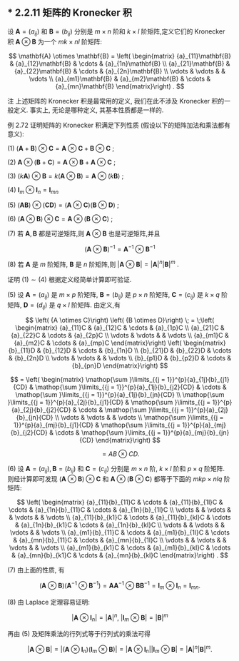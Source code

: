 ## * 2.2.11 矩阵的 Kronecker 积

设 $\mathbf{A} = \left( {a}_{ij}\right)$ 和 $\mathbf{B} = \left( {b}_{ij}\right)$ 分别是 $m \times n$ 阶和 $k \times l$ 阶矩阵,定义它们的 Kronecker 积 $\mathbf{A} \otimes \mathbf{B}$ 为一个 ${mk} \times {nl}$ 阶矩阵:

$$
\mathbf{A} \otimes \mathbf{B} = \left( \begin{matrix} {a}_{11}\mathbf{B} & {a}_{12}\mathbf{B} & \cdots & {a}_{1n}\mathbf{B} \\ {a}_{21}\mathbf{B} & {a}_{22}\mathbf{B} & \cdots & {a}_{2n}\mathbf{B} \\ \vdots & \vdots & & \vdots \\ {a}_{m1}\mathbf{B} & {a}_{m2}\mathbf{B} & \cdots & {a}_{mn}\mathbf{B} \end{matrix}\right) .
$$

注 上述矩阵的 Kronecker 积是最常用的定义, 我们在此不涉及 Kronecker 积的一般定义. 事实上, 无论是哪种定义, 其基本性质都是一样的.

例 2.72 证明矩阵的 Kronecker 积满足下列性质 (假设以下的矩阵加法和乘法都有意义):

(1) $\left( {\mathbf{A} + \mathbf{B}}\right) \otimes \mathbf{C} = \mathbf{A} \otimes \mathbf{C} + \mathbf{B} \otimes \mathbf{C}$ ;

(2) $\mathbf{A} \otimes \left( {\mathbf{B} + \mathbf{C}}\right) = \mathbf{A} \otimes \mathbf{B} + \mathbf{A} \otimes \mathbf{C}$ ;

(3) $\left( {k\mathbf{A}}\right) \otimes \mathbf{B} = k\left( {\mathbf{A} \otimes \mathbf{B}}\right) = \mathbf{A} \otimes \left( {k\mathbf{B}}\right)$ ;

(4) ${\mathbf{I}}_{m} \otimes {\mathbf{I}}_{n} = {\mathbf{I}}_{mn}$

(5) $\left( \mathbf{{AB}}\right) \otimes \left( \mathbf{{CD}}\right) = \left( {\mathbf{A} \otimes \mathbf{C}}\right) \left( {\mathbf{B} \otimes \mathbf{D}}\right)$ ;

(6) $\left( {\mathbf{A} \otimes \mathbf{B}}\right) \otimes \mathbf{C} = \mathbf{A} \otimes \left( {\mathbf{B} \otimes \mathbf{C}}\right)$ ;

(7) 若 $\mathbf{A},\mathbf{B}$ 都是可逆矩阵,则 $\mathbf{A} \otimes \mathbf{B}$ 也是可逆矩阵,并且

$$
{\left( \mathbf{A} \otimes \mathbf{B}\right) }^{-1} = {\mathbf{A}}^{-1} \otimes {\mathbf{B}}^{-1}
$$

(8) 若 $\mathbf{A}$ 是 $m$ 阶矩阵, $\mathbf{B}$ 是 $n$ 阶矩阵,则 $\left| {\mathbf{A} \otimes \mathbf{B}}\right| = {\left| \mathbf{A}\right| }^{n}{\left| \mathbf{B}\right| }^{m}$ .

证明 $\left( 1\right) \sim \left( 4\right)$ 根据定义经简单计算即可验证.

(5) 设 $\mathbf{A} = \left( {a}_{ij}\right)$ 是 $m \times p$ 阶矩阵, $\mathbf{B} = \left( {b}_{ij}\right)$ 是 $p \times n$ 阶矩阵, $\mathbf{C} = \left( {c}_{ij}\right)$ 是 $k \times q$ 阶矩阵, $\mathbf{D} = \left( {d}_{ij}\right)$ 是 $q \times l$ 阶矩阵. 由定义,有

$$
\left( {A \otimes C}\right) \left( {B \otimes D}\right) \; = \;\left( \begin{matrix} {a}_{11}C & {a}_{12}C & \cdots & {a}_{1p}C \\ {a}_{21}C & {a}_{22}C & \cdots & {a}_{2p}C \\ \vdots & \vdots & & \vdots \\ {a}_{m1}C & {a}_{m2}C & \cdots & {a}_{mp}C \end{matrix}\right) \left( \begin{matrix} {b}_{11}D & {b}_{12}D & \cdots & {b}_{1n}D \\ {b}_{21}D & {b}_{22}D & \cdots & {b}_{2n}D \\ \vdots & \vdots & & \vdots \\ {b}_{p1}D & {b}_{p2}D & \cdots & {b}_{pn}D \end{matrix}\right)
$$

$$
= \left( \begin{matrix} \mathop{\sum }\limits_{{j = 1}}^{p}{a}_{1j}{b}_{j1}{CD} & \mathop{\sum }\limits_{{j = 1}}^{p}{a}_{1j}{b}_{j2}{CD} & \cdots & \mathop{\sum }\limits_{{j = 1}}^{p}{a}_{1j}{b}_{jn}{CD} \\ \mathop{\sum }\limits_{{j = 1}}^{p}{a}_{2j}{b}_{j1}{CD} & \mathop{\sum }\limits_{{j = 1}}^{p}{a}_{2j}{b}_{j2}{CD} & \cdots & \mathop{\sum }\limits_{{j = 1}}^{p}{a}_{2j}{b}_{jn}{CD} \\ \vdots & \vdots & & \vdots \\ \mathop{\sum }\limits_{{j = 1}}^{p}{a}_{mj}{b}_{j1}{CD} & \mathop{\sum }\limits_{{j = 1}}^{p}{a}_{mj}{b}_{j2}{CD} & \cdots & \mathop{\sum }\limits_{{j = 1}}^{p}{a}_{mj}{b}_{jn}{CD} \end{matrix}\right)
$$

$$
= {AB} \otimes {CD}\text{.}
$$

(6) 设 $\mathbf{A} = \left( {a}_{ij}\right) ,\mathbf{B} = \left( {b}_{ij}\right)$ 和 $\mathbf{C} = \left( {c}_{ij}\right)$ 分别是 $m \times n$ 阶, $k \times l$ 阶和 $p \times q$ 阶矩阵. 则经计算即可发现 $\left( {\mathbf{A} \otimes \mathbf{B}}\right) \otimes \mathbf{C}$ 和 $\mathbf{A} \otimes \left( {\mathbf{B} \otimes \mathbf{C}}\right)$ 都等于下面的 ${mkp} \times {nlq}$ 阶矩阵:

$$
\left( \begin{matrix} {a}_{11}{b}_{11}C & \cdots & {a}_{11}{b}_{1l}C & \cdots & {a}_{1n}{b}_{11}C & \cdots & {a}_{1n}{b}_{1l}C \\ \vdots & & \vdots & & \vdots & & \vdots \\ {a}_{11}{b}_{k1}C & \cdots & {a}_{11}{b}_{kl}C & \cdots & {a}_{1n}{b}_{k1}C & \cdots & {a}_{1n}{b}_{kl}C \\ \vdots & & \vdots & & \vdots & & \vdots \\ {a}_{m1}{b}_{11}C & \cdots & {a}_{m1}{b}_{1l}C & \cdots & {a}_{mn}{b}_{11}C & \cdots & {a}_{mn}{b}_{1l}C \\ \vdots & & \vdots & & \vdots & & \vdots \\ {a}_{m1}{b}_{k1}C & \cdots & {a}_{m1}{b}_{kl}C & \cdots & {a}_{mn}{b}_{k1}C & \cdots & {a}_{mn}{b}_{kl}C \end{matrix}\right) .
$$

(7) 由上面的性质, 有

$$
\left( {\mathbf{A} \otimes \mathbf{B}}\right) \left( {{\mathbf{A}}^{-1} \otimes {\mathbf{B}}^{-1}}\right) = \mathbf{A}{\mathbf{A}}^{-1} \otimes \mathbf{B}{\mathbf{B}}^{-1} = {\mathbf{I}}_{m} \otimes {\mathbf{I}}_{n} = {\mathbf{I}}_{mn}.
$$

(8) 由 Laplace 定理容易证明:

$$
\left| {\mathbf{A} \otimes {\mathbf{I}}_{n}}\right| = {\left| \mathbf{A}\right| }^{n},\;\left| {{\mathbf{I}}_{m} \otimes \mathbf{B}}\right| = {\left| \mathbf{B}\right| }^{m}
$$

再由 (5) 及矩阵乘法的行列式等于行列式的乘法可得

$$
\left| {\mathbf{A} \otimes \mathbf{B}}\right| = \left| {\left( {\mathbf{A} \otimes {\mathbf{I}}_{n}}\right) \left( {{\mathbf{I}}_{m} \otimes \mathbf{B}}\right) }\right| = \left| {\mathbf{A} \otimes {\mathbf{I}}_{n}}\right| \left| {{\mathbf{I}}_{m} \otimes \mathbf{B}}\right| = {\left| \mathbf{A}\right| }^{n}{\left| \mathbf{B}\right| }^{m}.
$$